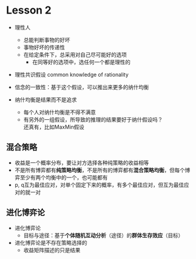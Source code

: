 # Lesson 2  
* 理性人  
    * 总能判断事物的好坏
    * 事物好坏的传递性  
    * 在给定条件下，总采用对自己尽可能好的选项  
        * 在同等好的选项中，选任何一个都是理性的  
* 理性共识假设 common knowledge of rationality  
* 信念的一致性：基于这个假设，可以推出来更多的纳什均衡

* 纳什均衡是结果而不是追求
    * 每个人对纳什均衡是不得不满意
    * 有另外的一组假设，所导致的推理的结果要好于纳什假设吗？  
        还真有，比如MaxMin假设  

## 混合策略  
* 收益是一个概率分布，要让对方选择各种纯策略的收益相等
* 不是所有博弈都有**纯策略均衡**，不是所有的博弈都有**混合策略均衡**，但每个博弈至少有两个均衡中的一个，也可能都有    
* p, q互为最佳应对，对单个固定下来的概率，有多个最佳应对，但互为最佳应对的就一对

## 进化博弈论  
* 进化博弈论
    * 目标与途径：基于**个体随机互动分析**（途径）的**群体生存效应**（目标）  
* 进化博弈论是不存在策略选择的  
    * 收益矩阵描述的只是结果
    
